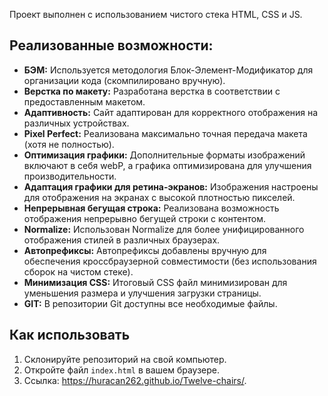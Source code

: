 Проект выполнен с использованием чистого стека HTML, CSS и JS.

## Реализованные возможности:

- **БЭМ:** Используется методология Блок-Элемент-Модификатор для организации кода (скомпилировано вручную).
- **Верстка по макету:** Разработана верстка в соответствии с предоставленным макетом.
- **Адаптивность:** Сайт адаптирован для корректного отображения на различных устройствах.
- **Pixel Perfect:** Реализована максимально точная передача макета (хотя не полностью).
- **Оптимизация графики:** Дополнительные форматы изображений включают в себя webP, а графика оптимизирована для улучшения производительности.
- **Адаптация графики для ретина-экранов:** Изображения настроены для отображения на экранах с высокой плотностью пикселей.
- **Непрерывная бегущая строка:** Реализована возможность отображения непрерывно бегущей строки с контентом.
- **Normalize:** Использован Normalize для более унифицированного отображения стилей в различных браузерах.
- **Автопрефиксы:** Автопрефиксы добавлены вручную для обеспечения кроссбраузерной совместимости (без использования сборок на чистом стеке).
- **Минимизация CSS:** Итоговый CSS файл минимизирован для уменьшения размера и улучшения загрузки страницы.
- **GIT:** В репозитории Git доступны все необходимые файлы.

## Как использовать

1. Склонируйте репозиторий на свой компьютер.
2. Откройте файл `index.html` в вашем браузере.
3. Ссылка: https://huracan262.github.io/Twelve-chairs/.